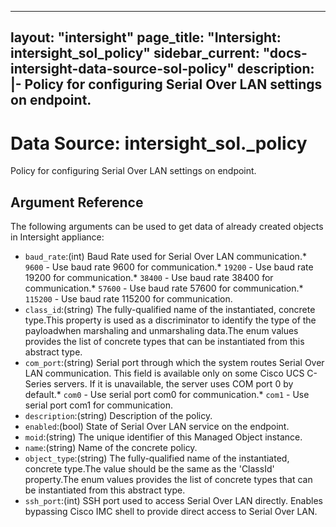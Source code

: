 
---
layout: "intersight"
page_title: "Intersight: intersight_sol_policy"
sidebar_current: "docs-intersight-data-source-sol-policy"
description: |-
Policy for configuring Serial Over LAN settings on endpoint.
---

# Data Source: intersight_sol._policy
Policy for configuring Serial Over LAN settings on endpoint.
## Argument Reference
The following arguments can be used to get data of already created objects in Intersight appliance:
* `baud_rate`:(int) Baud Rate used for Serial Over LAN communication.* `9600` - Use baud rate 9600 for communication.* `19200` - Use baud rate 19200 for communication.* `38400` - Use baud rate 38400 for communication.* `57600` - Use baud rate 57600 for communication.* `115200` - Use baud rate 115200 for communication. 
* `class_id`:(string) The fully-qualified name of the instantiated, concrete type.This property is used as a discriminator to identify the type of the payloadwhen marshaling and unmarshaling data.The enum values provides the list of concrete types that can be instantiated from this abstract type. 
* `com_port`:(string) Serial port through which the system routes Serial Over LAN communication. This field is available only on some Cisco UCS C-Series servers. If it is unavailable, the server uses COM port 0 by default.* `com0` - Use serial port com0 for communication.* `com1` - Use serial port com1 for communication. 
* `description`:(string) Description of the policy. 
* `enabled`:(bool) State of Serial Over LAN service on the endpoint. 
* `moid`:(string) The unique identifier of this Managed Object instance. 
* `name`:(string) Name of the concrete policy. 
* `object_type`:(string) The fully-qualified name of the instantiated, concrete type.The value should be the same as the 'ClassId' property.The enum values provides the list of concrete types that can be instantiated from this abstract type. 
* `ssh_port`:(int) SSH port used to access Serial Over LAN directly. Enables bypassing Cisco IMC shell to provide direct access to Serial Over LAN. 
